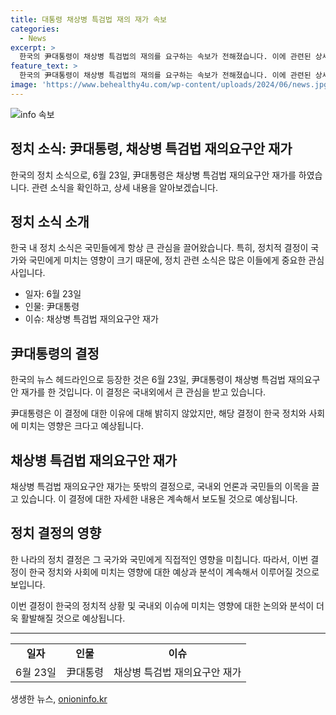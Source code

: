 ```yaml
---
title: 대통령 채상병 특검법 재의 재가 속보
categories:
  - News
excerpt: >
  한국의 尹대통령이 채상병 특검법의 재의를 요구하는 속보가 전해졌습니다. 이에 관련된 상세 내용과 화두에 대한 더 많은 정보를 확인해보세요!
feature_text: >
  한국의 尹대통령이 채상병 특검법의 재의를 요구하는 속보가 전해졌습니다. 이에 관련된 상세 내용과 화두에 대한 더 많은 정보를 확인해보세요!
image: 'https://www.behealthy4u.com/wp-content/uploads/2024/06/news.jpg'
---
```


<p><img src="https://www.behealthy4u.com/wp-content/uploads/2024/06/news.jpg" alt="info 속보" /></p>

<h2 data-ke-size="size26">정치 소식: 尹대통령, 채상병 특검법 재의요구안 재가</h2>

<p data-ke-size="size16">한국의 정치 소식으로, 6월 23일, 尹대통령은 채상병 특검법 재의요구안 재가를 하였습니다. 관련 소식을 확인하고, 상세 내용을 알아보겠습니다.</p>

<h2 data-ke-size="size26">정치 소식 소개</h2>

<p data-ke-size="size16">한국 내 정치 소식은 국민들에게 항상 큰 관심을 끌어왔습니다. 특히, 정치적 결정이 국가와 국민에게 미치는 영향이 크기 때문에, 정치 관련 소식은 많은 이들에게 중요한 관심사입니다.</p>

<ul>
    <li>일자: 6월 23일</li>
    <li>인물: 尹대통령</li>
    <li>이슈: 채상병 특검법 재의요구안 재가</li>
</ul>

<h2 data-ke-size="size26">尹대통령의 결정</h2>

<p data-ke-size="size16">한국의 뉴스 헤드라인으로 등장한 것은 6월 23일, 尹대통령이 채상병 특검법 재의요구안 재가를 한 것입니다. 이 결정은 국내외에서 큰 관심을 받고 있습니다.</p>

<p data-ke-size="size16">尹대통령은 이 결정에 대한 이유에 대해 밝히지 않았지만, 해당 결정이 한국 정치와 사회에 미치는 영향은 크다고 예상됩니다.</p>

<h2 data-ke-size="size26">채상병 특검법 재의요구안 재가</h2>

<p data-ke-size="size16">채상병 특검법 재의요구안 재가는 뜻밖의 결정으로, 국내외 언론과 국민들의 이목을 끌고 있습니다. 이 결정에 대한 자세한 내용은 계속해서 보도될 것으로 예상됩니다.</p>

<h2 data-ke-size="size26">정치 결정의 영향</h2>

<p data-ke-size="size16">한 나라의 정치 결정은 그 국가와 국민에게 직접적인 영향을 미칩니다. 따라서, 이번 결정이 한국 정치와 사회에 미치는 영향에 대한 예상과 분석이 계속해서 이루어질 것으로 보입니다.</p>

<p data-ke-size="size16">이번 결정이 한국의 정치적 상황 및 국내외 이슈에 미치는 영향에 대한 논의와 분석이 더욱 활발해질 것으로 예상됩니다.</p>

<hr>

<table>
    <tbody>
        <tr>
            <td style="text-align: center; height: 17px;"><b>일자</b></td>
            <td style="text-align: center; height: 17px;"><b>인물</b></td>
            <td style="text-align: center; height: 17px;"><b>이슈</b></td>
        </tr>
        <tr>
            <td style="text-align: center; height: 17px;">6월 23일</td>
            <td style="text-align: center; height: 17px;">尹대통령</td>
            <td style="text-align: center; height: 17px;">채상병 특검법 재의요구안 재가</td>
        </tr>
    </tbody>
</table>

<p data-ke-size="size16"></p>
생생한 뉴스, <a href="https://onioninfo.kr" rel="dofollow">onioninfo.kr</a>


